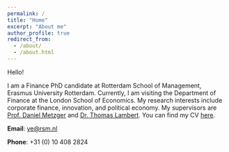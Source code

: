 ```yaml
---
permalink: /
title: "Home"
excerpt: "About me"
author_profile: true
redirect_from: 
  - /about/
  - /about.html
---
```

Hello!

I am a Finance PhD candidate at Rotterdam School of Management, Erasmus University Rotterdam. Currently, I am visiting the Department of Finance at the London School of Economics. My research interests include corporate finance, innovation, and political economy. My supervisors are [Prof. Daniel Metzger](https://sites.google.com/site/danielmetzgerhome/home) and [Dr. Thomas Lambert](https://thomaslambert.org/). You can find my CV [here](https://www.dropbox.com/scl/fi/911i8xgvetiesw78asmmd/sye_cv.pdf?rlkey=8603d99o40s6er94eksnh6b08&dl=0).


**Email**: ye@rsm.nl

**Phone**: +31 (0) 10 408 2824


